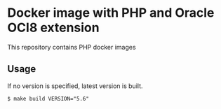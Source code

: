 # Docker image with PHP and Oracle OCI8 extension

This repository contains PHP docker images

## Usage

If no version is specified, latest version is built.
```
$ make build VERSION="5.6"